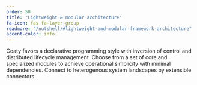 ```yaml
---
order: 50
title: "Lightweight & modular architecture"
fa-icon: fas fa-layer-group
readmore: "/nutshell/#lightweight-and-modular-framework-architecture"
accent-color: info
---
```


Coaty favors a declarative programming style
with inversion of control and distributed lifecycle
management. Choose from a set of core and specialized
modules to achieve operational simplicity with minimal dependencies.
Connect to heterogenous system landscapes by extensible connectors.
